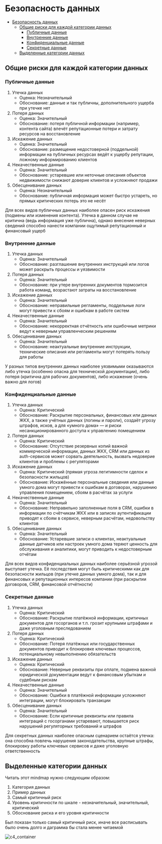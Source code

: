 # Безопасность данных

- [Безопасность данных](#безопасность-данных)
  - [Общие риски для каждой категории данных](#общие-риски-для-каждой-категории-данных)
    - [Публичные данные](#публичные-данные)
    - [Внутренние данные](#внутренние-данные)
    - [Конфиденциальные данные](#конфиденциальные-данные)
    - [Секретные данные](#секретные-данные)
  - [Выделенные категории данных](#выделенные-категории-данных)


## Общие риски для каждой категории данных

### Публичные данные

1. Утечка данных
   - Оценка: Незначительный
   - Обоснование: данные и так публичны, дополнительного ущерба при утечке нет
2. Потеря данных
   - Оценка: Значительный
   - Обоснование: потеря публичной информации (например, контента сайта) влечёт репутационные потери и затрату ресурсов на восстановление
3. Искажение данных
   - Оценка: Значительный
   - Обоснование: размещение недостоверной (поддельной) информации на публичных ресурсах ведёт к ущербу репутации, ложному информированию клиентов
4. Некачественные данные
   - Оценка: Значительный
   - Обоснование: устаревшие или неточные описания объектов недвижимости снижают доверие клиентов и усложняют продажи
5. Обесценивание данных
   - Оценка: Незначительный
   - Обоснование: публичная информация может быстро устареть, но прямых критических потерь это не несёт

Для всех видов публичных данных наиболее опасен риск искажения (подмены или изменения контента). Утечка в данном случае не критична (ведь информация уже публична), однако внесение неверных сведений способно нанести компании ощутимый репутационный и финансовый ущерб

### Внутренние данные

1. Утечка данных
   - Оценка: Значительный
   - Обоснование: разглашение внутренних инструкций или логов может раскрыть процессы и уязвимости
2. Потеря данных
   - Оценка: Значительный
   - Обоснование: при утере внутренних документов тормозится работа команд, возрастают затраты на восстановление
3. Искажение данных
   - Оценка: Значительный
   - Обоснование: неправильные регламенты, поддельные логи могут привести к сбоям и ошибкам в работе систем
4. Некачественные данные
   - Оценка: Значительный
   - Обоснование: некорректная отчётность или ошибочные метрики ведут к неверным управленческим решениям
5. Обесценивание данных
   - Оценка: Значительный
   - Обоснование: неактуальные внутренние инструкции, технические описания или регламенты могут потерять пользу для работы

У разных типов внутренних данных наиболее уязвимыми оказываются либо утечка (особенно опасна для технической документации), либо потеря (критична для рабочих документов), либо искажение (очень важно для логов)

### Конфиденциальные данные

1. Утечка данных
   - Оценка: Критический
   - Обоснование: Раскрытие персональных, финансовых или данных ЖКХ, а также учётных данных (логины и пароли), создаёт угрозу штрафов, исков, а для «умного дома» — и риски несанкционированного доступа к управлению помещением
2. Потеря данных
   - Оценка: Критический
   - Обоснование: Отсутствие резервных копий важной коммерческой информации, данных ЖКХ, CRM или данных из auth-сервисов может сорвать деятельность, вызвать недоверие клиентов и проблемы с регуляторами
3. Искажение данных
   - Оценка: Критический (прямая угроза легитимности сделок и безопасности жильцов)
   - Обоснование: Искажённые персональные сведения или данные умного дома могут привести к ошибкам в договорах, нарушению управления помещением, сбоям в расчётах за услуги
4. Некачественные данные
   - Оценка: Значительный
   - Обоснование: Неправильно заполненные поля в CRM, ошибки в информации по счётчикам ЖКХ или в записях аутентификации приводят к сбоям в сервисе, неверным расчётам, недовольству клиентов
5. Обесценивание данных
   - Оценка: Значительный
   - Обоснование: Устаревшие записи о клиентах, неактуальные данные датчиков или настроек умного дома теряют ценность для обслуживания и аналитики, могут приводить к недостоверным отчётам

Для всех видов конфиденциальных данных наиболее серьёзной угрозой выступает утечка. Её последствия могут быть критическими как для безопасности жильцов (при утечке данных умного дома), так и для финансовых и репутационных интересов компании (при раскрытии договоров, CRM, финансовой отчётности)


### Секретные данные

1. Утечка данных
   - Оценка: Критический
   - Обоснование: Раскрытие платёжной информации, критичных документов для госорганов и т.п. грозит крупными штрафами и даже уголовным преследованием
2. Потеря данных
   - Оценка: Критический
   - Обоснование: Потеря платёжных или государственных документов приводит к блокировке ключевых процессов, потенциальному невыполнению обязательств
3. Искажение данных
   - Оценка: Критический
   - Обоснование: Неверные реквизиты при оплате, подмена важной юридической документации ведут к финансовым убыткам и судебным рискам
4. Некачественные данные
   - Оценка: Значительный
   - Обоснование: Ошибки в платёжной информации усложняют интеграции, могут блокировать транзакции
5. Обесценивание данных
   - Оценка: Значительный
   - Обоснование: Если критичные реквизиты или правила интеграций с госорганами устаревают, повышается риск нарушений регуляторных требований и штрафов

Для секретных данных наиболее опасным сценарием остаётся утечка: она способна повлечь нарушения законодательства, крупные штрафы, блокировку работы ключевых сервисов и даже уголовную ответственность

## Выделенные категории данных

Читать этот mindmap нужно следующим образом:
1. Категория данных
2. Пример данных
3. Самый критичный риск
4. Уровень критичности по шкале - незначительный, значительный, критический
5. Обоснование риска и его уровня критичности

Был показан только самый критичный риск, иначе все расписывать было очень долго и даграмма бы стала менее читаемой

![c4_container](security_mindmap.drawio.svg)